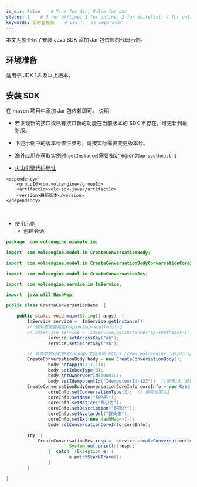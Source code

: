 ```yaml
---
is_dir: False    # True for dir; False for doc
status: 1    # 0 for offline; 1 for online; 2 for whitelist; 4 for online but hidden in TOC
keywords: 实时音视频    # use ',' as separator
---
```


本文为您介绍了安装 Java SDK 添加 Jar 包依赖的代码示例。

## **环境准备**

适用于 JDK 1.8 及以上版本。

## **安装 SDK**

在 maven 项目中添加 Jar 包依赖即可。
说明

- 若发现新的接口或已有接口新的功能在当前版本的 SDK 不存在，可更新到最新版。
	
- 下述示例中的版本号仅供参考，请按实际需要变更版本号。

- 海外应用在获取实例时(`getInstance`)需要指定region为`ap-southeast-1`

- [火山引擎代码地址](https://github.com/volcengine/volc-sdk-java/tree/main)

```plain
<dependency>
    <groupId>com.volcengine</groupId>
    <artifactId>volc-sdk-java</artifactId>
    <version>最新版本</version>
</dependency>
```
	
<br>

- 使用示例
	- 创建会话
		

```java
package  com.volcengine.example.im;

import  com.volcengine.model.im.CreateConversationBody;

import  com.volcengine.model.im.CreateConversationBodyConversationCoreInfo;

import  com.volcengine.model.im.CreateConversationRes;

import  com.volcengine.service.im.ImService;

import  java.util.HashMap;

public class CreateConversationDemo  {

    public static void main(String[] args)  {
        ImService service =  ImService.getInstance();
        // 海外应用要指定region为ap-southeast-1
        // ImService service =  ImService.getInstance("ap-southeast-1");
                service.setAccessKey("ak");
                service.setSecretKey("sk");

        // 具体参数可以参考openapi文档说明 https://www.volcengine.com/docs/6348/337013#conversationcoreinfo
        CreateConversationBody body = new CreateConversationBody();
                body.setAppId(111111);
                body.setInboxType(0);
                body.setOwnerUserId(10001L);
                body.setIdempotentId("IdempotentId-123");  //幂等id，没有可不传
        CreateConversationBodyConversationCoreInfo coreInfo = new CreateConversationBodyConversationCoreInfo();
                coreInfo.setConversationType(2);  // 群聊设置为2
                coreInfo.setName("群名称");
                coreInfo.setNotice("群公告");
                coreInfo.setDescription("群简介");
                coreInfo.setAvatarUrl("群头像");
                coreInfo.setExt(new HashMap<>());
                body.setConversationCoreInfo(coreInfo);

        try  {
            CreateConversationRes resp =  service.createConversation(body);
                        System.out.println(resp);
                }  catch  (Exception e) {
                        e.printStackTrace();
                }
        }

}
```
